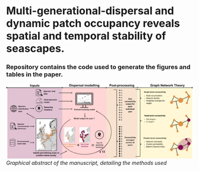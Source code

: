 # Multi-generational-dispersal and dynamic patch occupancy reveals spatial and temporal stability of seascapes.

### Repository contains the code used to generate the figures and tables in the paper.

![Dispersal_methods](Dispersal_methods.png)
*Graphical abstract of the manuscript, detailing the methods used*
